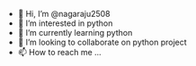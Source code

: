 - 👋 Hi, I’m @nagaraju2508
- 👀 I’m interested in python
- 🌱 I’m currently learning python 
- 💞️ I’m looking to collaborate on python project 
- 📫 How to reach me ...

<!---
nagaraju2508/nagaraju2508 is a ✨ special ✨ repository because its `README.md` (this file) appears on your GitHub profile.
You can click the Preview link to take a look at your changes.
--->

